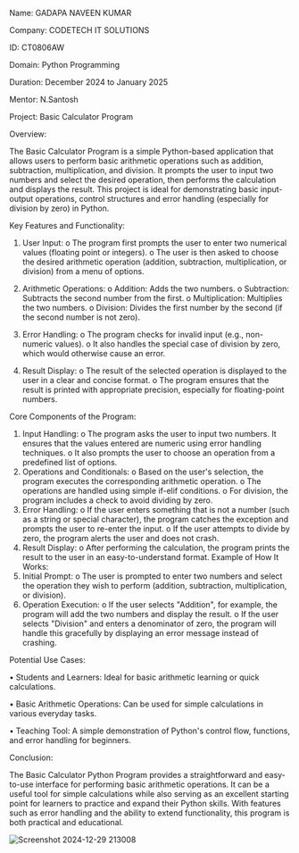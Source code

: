 Name: GADAPA NAVEEN KUMAR

Company: CODETECH IT SOLUTIONS

ID: CT0806AW

Domain: Python Programming

Duration: December 2024 to January 2025

Mentor: N.Santosh


Project: Basic Calculator Program

Overview:

The Basic Calculator Program is a simple Python-based application that allows users to perform basic arithmetic operations such as addition, subtraction, multiplication, and division. It prompts the user to input two numbers and select the desired operation, then performs the calculation and displays the result.
This project is ideal for demonstrating basic input-output operations, control structures and error handling (especially for division by zero) in Python.

Key Features and Functionality:
1.	User Input:
o	The program first prompts the user to enter two numerical values (floating point or integers).
o	The user is then asked to choose the desired arithmetic operation (addition, subtraction, multiplication, or division) from a menu of options.

2.	Arithmetic Operations:
o	Addition: Adds the two numbers.
o	Subtraction: Subtracts the second number from the first.
o	Multiplication: Multiplies the two numbers.
o	Division: Divides the first number by the second (if the second number is not zero).

3.	Error Handling:
o	The program checks for invalid input (e.g., non-numeric values).
o	It also handles the special case of division by zero, which would otherwise cause an error.

4.	Result Display:
o	The result of the selected operation is displayed to the user in a clear and concise format.
o	The program ensures that the result is printed with appropriate precision, especially for floating-point numbers.

Core Components of the Program:

1.	Input Handling:
o	The program asks the user to input two numbers. It ensures that the values entered are numeric using error handling techniques.
o	It also prompts the user to choose an operation from a predefined list of options.
2.	Operations and Conditionals:
o	Based on the user's selection, the program executes the corresponding arithmetic operation.
o	The operations are handled using simple if-elif conditions.
o	For division, the program includes a check to avoid dividing by zero.
3.	Error Handling:
o	If the user enters something that is not a number (such as a string or special character), the program catches the exception and prompts the user to re-enter the input.
o	If the user attempts to divide by zero, the program alerts the user and does not crash.
4.	Result Display:
o	After performing the calculation, the program prints the result to the user in an easy-to-understand format.
Example of How It Works:
1.	Initial Prompt:
o	The user is prompted to enter two numbers and select the operation they wish to perform (addition, subtraction, multiplication, or division).
2.	Operation Execution:
o	If the user selects "Addition", for example, the program will add the two numbers and display the result.
o	If the user selects "Division" and enters a denominator of zero, the program will handle this gracefully by displaying an error message instead of crashing.

Potential Use Cases:

•	Students and Learners: Ideal for basic arithmetic learning or quick calculations.

•	Basic Arithmetic Operations: Can be used for simple calculations in various everyday tasks.

•	Teaching Tool: A simple demonstration of Python's control flow, functions, and error handling for beginners.

Conclusion:

The Basic Calculator Python Program provides a straightforward and easy-to-use interface for performing basic arithmetic operations. It can be a useful tool for simple calculations while also serving as an excellent starting point for learners to practice and expand their Python skills. 
With features such as error handling and the ability to extend functionality, this program is both practical and educational.


![Screenshot 2024-12-29 213008](https://github.com/user-attachments/assets/4159766e-ae1a-47ef-bcb9-7a7f739bc64e)
